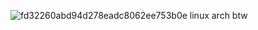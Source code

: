![fd32260abd94d278eadc8062ee753b0e](https://github.com/user-attachments/assets/9162dbbb-edc5-410a-97bd-30aa7e99bd84)
linux arch btw
